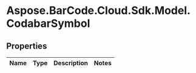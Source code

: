 # Aspose.BarCode.Cloud.Sdk.Model.CodabarSymbol

## Properties

Name | Type | Description | Notes
---- | ---- | ----------- | -----

